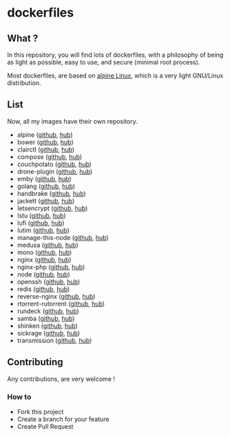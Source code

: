# dockerfiles

## What ?
In this repository, you will find lots of dockerfiles, with a philosophy of being as light as possible, easy to use, and secure (minimal root process).

Most dockerfiles, are based on [alpine Linux](http://alpinelinux.org/), which is a very light GNU/Linux distribution.

## List
Now, all my images have their own repository.
* alpine ([github](https://github.com/xataz/docker-alpine), [hub](https://hub.docker.com/r/xataz/alpine)) 
* bower ([github](https://github.com/xataz/docker-bower), [hub](https://hub.docker.com/r/xataz/bower))
* clairctl ([github](https://github.com/xataz/docker-clairctl), [hub](https://hub.docker.com/r/xataz/clairctl))
* compose ([github](https://github.com/xataz/docker-compose), [hub](https://hub.docker.com/r/xataz/compose))
* couchpotato ([github](https://github.com/xataz/docker-couchpotato), [hub](https://hub.docker.com/r/xataz/couchpotato))
* drone-plugin ([github](https://github.com/xataz/docker-drone-plugin), [hub](https://hub.docker.com/r/xataz/drone-plugin))
* emby ([github](https://github.com/xataz/docker-emby), [hub](https://hub.docker.com/r/xataz/emby))
* golang ([github](https://github.com/xataz/docker-golang), [hub](https://hub.docker.com/r/xataz/golang))
* handbrake ([github](https://github.com/xataz/docker-handbrake), [hub](https://hub.docker.com/r/xataz/handbrake))
* jackett ([github](https://github.com/xataz/docker-jackett), [hub](https://hub.docker.com/r/xataz/jackett))
* letsencrypt ([github](https://github.com/xataz/docker-letsencrypt), [hub](https://hub.docker.com/r/xataz/letsencrypt))
* lstu ([github](https://github.com/xataz/docker-lstu), [hub](https://hub.docker.com/r/xataz/lstu))
* lufi ([github](https://github.com/xataz/docker-lufi), [hub](https://hub.docker.com/r/xataz/lufi))
* lutim ([github](https://github.com/xataz/docker-lutim), [hub](https://hub.docker.com/r/xataz/lutim))
* manage-this-node ([github](https://github.com/xataz/docker-manage-this-node), [hub](https://hub.docker.com/r/xataz/manage-this-node))
* medusa ([github](https://github.com/xataz/docker-medusa), [hub](https://hub.docker.com/r/xataz/medusa))
* mono ([github](https://github.com/xataz/docker-mono), [hub](https://hub.docker.com/r/xataz/mono))
* nginx ([github](https://github.com/xataz/docker-nginx), [hub](https://hub.docker.com/r/xataz/nginx))
* nginx-php ([github](https://github.com/xataz/docker-nginx-php), [hub](https://hub.docker.com/r/xataz/nginx-php))
* node ([github](https://github.com/xataz/docker-node), [hub](https://hub.docker.com/r/xataz/node))
* openssh ([github](https://github.com/xataz/docker-openssh), [hub](https://hub.docker.com/r/xataz/openssh))
* redis ([github](https://github.com/xataz/docker-redis), [hub](https://hub.docker.com/r/xataz/redis))
* reverse-nginx ([github](https://github.com/xataz/docker-reverse-nginx), [hub](https://hub.docker.com/r/xataz/reverse-nginx))
* rtorrent-rutorrent ([github](https://github.com/xataz/docker-rtorrent-rutorrent), [hub](https://hub.docker.com/r/xataz/rtorrent-rutorrent))
* rundeck ([github](https://github.com/xataz/docker-rundeck), [hub](https://hub.docker.com/r/xataz/rundeck))
* samba ([github](https://github.com/xataz/docker-samba), [hub](https://hub.docker.com/r/xataz/samba))
* shinken ([github](https://github.com/xataz/docker-shinken), [hub](https://hub.docker.com/r/xataz/shinken))
* sickrage ([github](https://github.com/xataz/docker-sickrage), [hub](https://hub.docker.com/r/xataz/sickrage))
* transmission ([github](https://github.com/xataz/docker-transmission), [hub](https://hub.docker.com/r/xataz/transmission))

## Contributing
Any contributions, are very welcome !

### How to
* Fork this project
* Create a branch for your feature
* Create Pull Request
